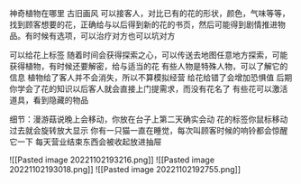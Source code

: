 神奇植物在哪里
古旧画风
可以接客人，对比已有的花的形状，颜色，气味等等，找到顾客想要的花，正确给与以后得到新的花的书页，然后可能得到剧情推进物品。有时候有选项，可以治疗对方也可以坑对方

可以给花上标签
随着时间会获得探索之心，可以传送去地图任意地方探索，可能获得植物，有时候还要解密，给与适当的花
有些人物是特殊人物，可以了解它的信息
植物给了客人并不会消失，所以不算模拟经营
给花给错了会增加恐惧值
后期你学会了花的知识以后客人就会直接上门提需求，而没有花名了
有些花可以激活道具，看到隐藏的物品

细节：漫游菇说晚上会移动，你放在台子上第二天确实会动
花的标签你鼠标移动过去就会旋转放大显示
你有一只猫一直在睡觉，每次叫顾客时候的响铃都会惊醒它一下
每天营业结束东西会被收起放进抽屉



![[Pasted image 20221102193216.png]]
![[Pasted image 20221102193018.png]]
![[Pasted image 20221102192755.png]]